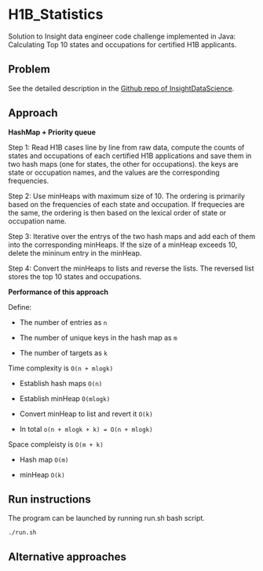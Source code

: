 # H1B_Statistics
Solution to Insight data engineer code challenge implemented in Java: Calculating Top 10 states and occupations for certified H1B applicants.

## Problem

See the detailed description in the [Github repo of InsightDataScience](https://github.com/InsightDataScience/h1b_statistics).

## Approach
**HashMap + Priority queue**

Step 1: Read H1B cases line by line from raw data, compute the counts of states and occupations of each certified H1B applications and save them in two hash maps (one for states, the other for occupations). the keys are state or occupation names, and the values are the corresponding frequencies.

Step 2: Use minHeaps with maximum size of 10. The ordering is primarily based on the frequencies of each state and occupation. If frequecies are the same, the ordering is then based on the lexical order of state or occupation name.

Step 3: Iterative over the entrys of the two hash maps and add each of them into the corresponding minHeaps. If the size of a minHeap exceeds 10, delete the mininum entry in the minHeap.

Step 4: Convert the minHeaps to lists and reverse the lists. The reversed list stores the top 10 states and occupations.

**Performance of this approach**

Define:

- The number of entries as `n`

- The number of unique keys in the hash map as `m`

- The number of targets as `k`

Time complexity is `O(n + mlogk)`

- Establish hash maps `O(n)`

- Establish minHeap `O(mlogk)`

- Convert minHeap to list and revert it `O(k)`

- In total `o(n + mlogk + k) = O(n + mlogk)`

Space compleisty is `O(m + k)`

- Hash map `O(m)`

- minHeap `O(k)`

## Run instructions

The program can be launched by running run.sh bash script.

```
./run.sh
```
## Alternative approaches
